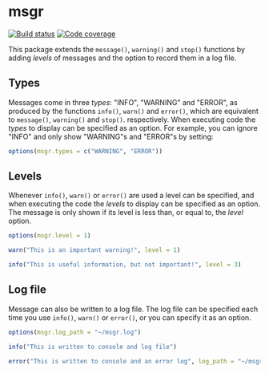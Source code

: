 # msgr

[![Build status](https://travis-ci.org/ChadGoymer/msgr.svg?branch=master)](https://travis-ci.org/ChadGoymer/msgr) [![Code coverage](https://codecov.io/github/ChadGoymer/msgr/branch/master/graphs/badge.svg)](https://codecov.io/github/ChadGoymer/msgr) 

This package extends the `message()`, `warning()` and `stop()` functions by adding _levels_ 
of messages and the option to record them in a log file.

## Types

Messages come in three _types_: "INFO", "WARNING" and "ERROR", as produced by the functions
`info()`, `warn()` and `error()`, which are equivalent to `message()`, `warning()` and 
`stop()`. respectively. When executing code the _types_ to display can be specified as an 
option. For example, you can ignore "INFO" and only show "WARNING"s and "ERROR"s by setting:

```r
options(msgr.types = c("WARNING", "ERROR"))
```

## Levels

Whenever `info()`, `warn()` or `error()` are used a level can be specified, and when 
executing the code the _levels_ to display can be specified as an option. The message is
only shown if its level is less than, or equal to, the _level_ option.

```r
options(msgr.level = 1)

warn("This is an important warning!", level = 1)

info("This is useful information, but not important!", level = 3)
```

## Log file

Message can also be written to a log file. The log file can be specified each time you use
`info()`, `warn()` or `error()`, or you can specify it as an option.

```r
options(msgr.log_path = "~/msgr.log")

info("This is written to console and log file")

error("This is written to console and an error log", log_path = "~/msgr-errors.log")
```
